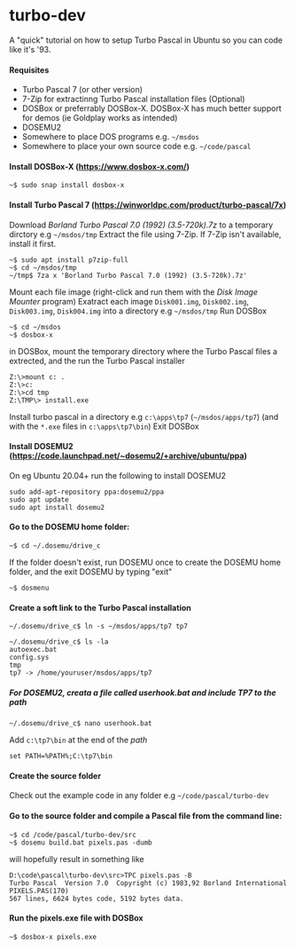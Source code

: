 # turbo-dev
A "quick" tutorial on how to setup Turbo Pascal in Ubuntu so you can code like it's '93.


#### Requisites

* Turbo Pascal 7 (or other version)
* 7-Zip for extractinng Turbo Pascal installation files (Optional)
* DOSBox or preferrably DOSBox-X. DOSBox-X has much better support for demos (ie Goldplay works as intended)
* DOSEMU2
* Somewhere to place DOS programs e.g. `~/msdos`
* Somewhere to place your own source code e.g. `~/code/pascal`


#### Install DOSBox-X (https://www.dosbox-x.com/)

```
~$ sudo snap install dosbox-x
```

#### Install Turbo Pascal 7 (https://winworldpc.com/product/turbo-pascal/7x)

Download  _Borland Turbo Pascal 7.0 (1992) (3.5-720k).7z_ to a temporary dirctory e.g `~/msdos/tmp`
Extract the file using 7-Zip. If 7-Zip isn't available, install it first.

```
~$ sudo apt install p7zip-full
~$ cd ~/msdos/tmp
~/tmp$ 7za x 'Borland Turbo Pascal 7.0 (1992) (3.5-720k).7z'
```
Mount each file image  (right-click and run them with the _Disk Image Mounter_ program)
Exatract each image `Disk001.img`, `Disk002.img`, `Disk003.img`, `Disk004.img` into a directory e.g `~/msdos/tmp`
Run DOSBox

```
~$ cd ~/msdos
~$ dosbox-x
```

in DOSBox, mount the temporary directory where the Turbo Pascal files a extrected, and the run the Turbo Pascal installer

```
Z:\>mount c: .
Z:\>c:
Z:\>cd tmp
Z:\TMP\> install.exe
```
Install turbo pascal in a directory e.g `c:\apps\tp7` (`~/msdos/apps/tp7`) (and with the `*.exe` files in `c:\apps\tp7\bin`)
Exit DOSBox

####  Install DOSEMU2 (https://code.launchpad.net/~dosemu2/+archive/ubuntu/ppa)

On eg Ubuntu 20.04+ run the following to install DOSEMU2
```
sudo add-apt-repository ppa:dosemu2/ppa
sudo apt update
sudo apt install dosemu2
```
####  Go to the DOSEMU home folder:

```
~$ cd ~/.dosemu/drive_c
```
If the folder doesn't exist, run DOSEMU once to create the DOSEMU home folder, and the exit DOSEMU by typing "exit"
```
~$ dosmenu
```


####  Create a soft link to the Turbo Pascal installation

```
~/.dosemu/drive_c$ ln -s ~/msdos/apps/tp7 tp7
```

```
~/.dosemu/drive_c$ ls -la
autoexec.bat
config.sys
tmp
tp7 -> /home/youruser/msdos/apps/tp7
```
#####  For DOSEMU2, creata a file called userhook.bat and include TP7 to the path

```
~/.dosemu/drive_c$ nano userhook.bat
```
Add `c:\tp7\bin` at the end of the _path_

```
set PATH=%PATH%;C:\tp7\bin

```

#### Create the source folder

Check out the example code in any folder e.g `~/code/pascal/turbo-dev`


####  Go to the source folder and compile a Pascal file from the command line:
```
~$ cd /code/pascal/turbo-dev/src
~$ dosemu build.bat pixels.pas -dumb
```
will hopefully result in something like

```
D:\code\pascal\turbo-dev\src>TPC pixels.pas -B
Turbo Pascal  Version 7.0  Copyright (c) 1983,92 Borland International
PIXELS.PAS(170)
567 lines, 6624 bytes code, 5192 bytes data.
```

####  Run the pixels.exe file with DOSBox
```
~$ dosbox-x pixels.exe
```
